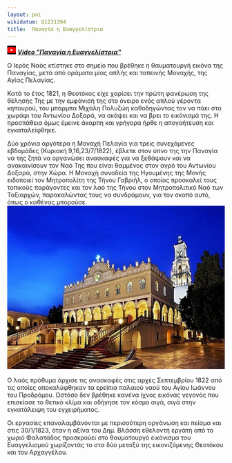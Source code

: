 ```yaml
---
layout: poi
wikidatum: Q1231394
title:  Παναγία η Ευαγγελίστρια
---
```


![video](../assets/img/v4.png)  ***[Video "Παναγία η Ευαγγελίστρια"](https://youtu.be/f7ha2d4LD5w)***

Ο Ιερός Ναός κτίστηκε στο σημείο που βρέθηκε η θαυματουργή εικόνα της Παναγίας, μετά από οράματα μίας απλής και ταπεινής Μοναχής, της Αγίας Πελαγίας.

Κατά το έτος 1821, η Θεοτόκος είχε χαρίσει την πρώτη φανέρωση της θέλησής Της με την εμφάνισή της στο όνειρο ενός απλού γέροντα κηπουρού, του μπάρμπα Μιχάλη Πολυζώη καθοδηγώντας τον να πάει στο χωράφι του Αντωνίου Δοξαρά, να σκάψει και να βρει το εικόνισμά της. Η προσπάθεια όμως έμεινε άκαρπη και γρήγορα ήρθε η απογοήτευση και εγκαταλείφθηκε.

Δύο χρόνια αργότερα η Μοναχή Πελαγία για τρεις συνεχόμενες εβδομάδες (Κυριακή 9,16,23/7/1822), έβλεπε στον ύπνο της την Παναγία να της ζητά να οργανώσει ανασκαφές για να ξεθάψουν και να ανακαινίσουν τον Ναό Της που είναι θαμμένος στον αγρό του Αντωνίου Δοξαρά, στην Χώρα. Η Μοναχή συνοδεία της Ηγουμένης της Μονής ειδοποιεί τον Μητροπολίτη της Τήνου Γαβριήλ, ο οποίος προσκαλεί τους τοπικούς παράγοντες και τον λαό της Τήνου στον Μητροπολιτικό Ναό των Ταξιαρχών, παρακαλώντας τους να συνδράμουν, για τον σκοπό αυτό, όπως ο καθένας μπορούσε.
![tinos1](../assets/img/tinos2.jpg)

Ο λαός πρόθυμα άρχισε τις ανασκαφές στις αρχές Σεπτεμβρίου 1822 από τις οποίες αποκαλύφθηκαν τα ερείπια παλαιού ναού του Αγίου Ιωάννου του Προδρόμου. Ωστόσο δεν βρέθηκε κανένα ίχνος εικόνας γεγονός που επισκίασε το θετικό κλίμα και οδήγησε τον κόσμο σιγά, σιγά στην εγκατάλειψη του εγχειρήματος.

Οι εργασίες επαναλαμβάνονται με περισσότερη οργάνωση και πείσμα και στις 30/1/1823, όταν η αξίνα του Δημ. Βλάσση εθελοντή εργάτη από το χωριό Φαλατάδος προσκρούει στο θαυματουργό εικόνισμα του Ευαγγελισμού χωρίζοντάς το στα δύο μεταξύ της εικονιζόμενης Θεοτόκου και του Αρχαγγέλου.

